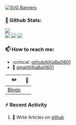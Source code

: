 [![SVG Banners](https://s1.328888.xyz/2022/05/30/5HSZy.jpg)](https://github.com/XiaBai0601)


### 🌈 Github Stats:
<a href="https://count.getloli.com"><img align="center" src="https://count.getloli.com/get/@XiaBai0601?theme=rule34"></a><br>
<img src = "https://github-readme-stats.vercel.app/api?username=xihuanxiaorang&bg_color=30,e96443,904e95&title_color=fff&text_color=fff">
<img src = "http://github-readme-streak-stats.herokuapp.com?user=xihuanxiaorang&theme=dracula">
<img src = "https://github-profile-summary-cards.vercel.app/api/cards/profile-details?username=xihuanxiaorang&theme=monokai">

### 📫 How to reach me:
- :octocat: [github@XiaBai0601](https://github.com/XiaBai0601)
- :email: [gmail@XiaBai0601](mailto:whw1489185654@gmail.com)


| :pencil2: | :book:  |
| --- | --- |
| [Blogs](https://XiaBai0601.github.io/) |

### ⚡ Recent Activity
<!--START_SECTION:activity-->
1. 🍭 Write Articles on [github](https://github.com/XiaBai0601/)
<!--END_SECTION:activity-->

<!--
**XiaBai0601/XiaBai0601** is a ✨ _special_ ✨ repository because its `README.md` (this file) appears on your GitHub profile.

Here are some ideas to get you started:

- 🔭 I’m currently working on ...
- 🌱 I’m currently learning ...
- 👯 I’m looking to collaborate on ...
- 🤔 I’m looking for help with ...
- 💬 Ask me about ...
- 📫 How to reach me: ...
- 😄 Pronouns: ...
- ⚡ Fun fact: ...
-->
